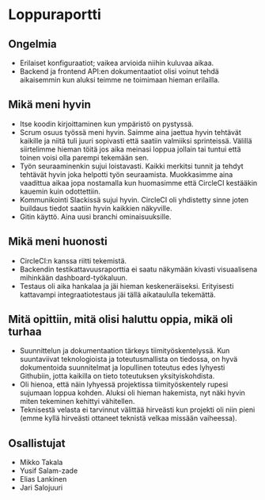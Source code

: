 # Loppuraportti

## Ongelmia

* Erilaiset konfiguraatiot; vaikea arvioida niihin kuluvaa aikaa.  
* Backend ja frontend API:en dokumentaatiot olisi voinut tehdä aikaisemmin kun aluksi teimme ne toimimaan hieman erilailla.

## Mikä meni hyvin

* Itse koodin kirjoittaminen kun ympäristö on pystyssä.  
* Scrum osuus työssä meni hyvin. Saimme aina jaettua hyvin tehtävät kaikille ja niitä tuli juuri sopivasti että saatiin valmiiksi sprinteissä. Välillä siirtelimme hieman töitä jos aika meinasi loppua jollain tai tuntui että toinen voisi olla parempi tekemään sen. 
* Työn seuraaminenkin sujui loistavasti. Kaikki merkitsi tunnit ja tehdyt tehtävät hyvin joka helpotti työn seuraamista. Muokkasimme aina vaadittua aikaa jopa nostamalla kun huomasimme että CircleCI kestääkin kauemin kuin odottettiin.  
* Kommunikointi Slackissä sujui hyvin. CircleCI oli yhdistetty sinne joten buildaus tiedot saatiin hyvin kaikkien näkyville.  
* Gitin käyttö. Aina uusi branchi ominaisuuksille.  

## Mikä meni huonosti

* CircleCI:n kanssa riitti tekemistä.
* Backendin testikattavuusraporttia ei saatu näkymään kivasti visuaalisena mihinkään dashboard-työkaluun.
* Testaus oli aika hankalaa ja jäi hieman keskeneräiseksi. Erityisesti kattavampi integraatiotestaus jäi tällä aikataululla tekemättä.  

## Mitä opittiin, mitä olisi haluttu oppia, mikä oli turhaa

* Suunnittelun ja dokumentaation tärkeys tiimityöskentelyssä. Kun suuntaviivat teknologioista ja toteutusmallista on tiedossa, on hyvä dokumentoida suunnitelmat ja lopullinen toteutus edes lyhyesti Githubiin, jotta kaikilla on tieto toteutuksen yksityiskohdista. 
* Oli hienoa, että näin lyhyessä projektissa tiimityöskentely rupesi sujumaan loppua kohden. Aluksi oli hieman hakemista, nyt näki hyvin miten tekeminen kehittyi vähitellen.  
* Teknisestä velasta ei tarvinnut välittää hirveästi kun projekti oli niin pieni (emme kyllä hirveästi ottaneet teknistä velkaa missään vaiheessa).  

## Osallistujat

* Mikko Takala
* Yusif Salam-zade
* Elias Lankinen
* Jari Salojuuri
